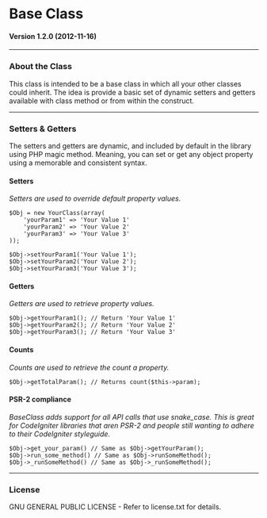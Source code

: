 # Base Class

#### Version 1.2.0 (2012-11-16)

---

### About the Class

This class is intended to be a base class in which all your other classes could inherit. The idea is provide a basic set of dynamic setters and getters available with class method or from within the construct.

---

### Setters & Getters

The setters and getters are dynamic, and included by default in the library using PHP magic method. Meaning, you can set or get any object property using a memorable and consistent syntax.

#### Setters

*Setters are used to override default property values.*

	$Obj = new YourClass(array(
	    'yourParam1' => 'Your Value 1'
	    'yourParam2' => 'Your Value 2'
	    'yourParam3' => 'Your Value 3'
	));

	$Obj->setYourParam1('Your Value 1');
	$Obj->setYourParam2('Your Value 2');
	$Obj->setYourParam3('Your Value 3'); 

#### Getters

*Getters are used to retrieve property values.*

	$Obj->getYourParam1(); // Return 'Your Value 1'
	$Obj->getYourParam2(); // Return 'Your Value 2'
	$Obj->getYourParam3(); // Return 'Your Value 3' 

#### Counts

*Counts are used to retrieve the count a property.*

	$Obj->getTotalParam(); // Returns count($this->param);

#### PSR-2 compliance

*BaseClass adds support for all API calls that use snake_case. This is great for CodeIgniter libraries that aren PSR-2 and people still wanting to adhere to their CodeIgniter styleguide.*

	$Obj->get_your_param() // Same as $Obj->getYourParam();
	$Obj->run_some_method() // Same as $Obj->runSomeMethod();
	$Obj->_runSomeMethod() // Same as $Obj->_runSomeMethod();
---

### License

GNU GENERAL PUBLIC LICENSE - Refer to license.txt for details.